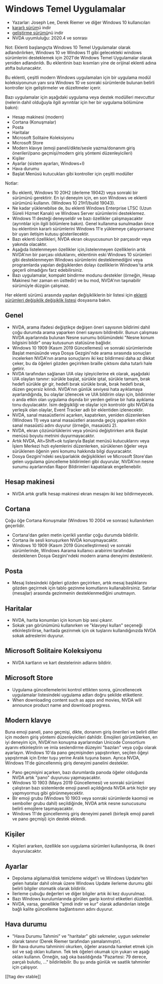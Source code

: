 # Windows Temel Uygulamalar #

* Yazarlar: Joseph Lee, Derek Riemer ve diğer Windows 10 kullanıcıları
* [kararlı sürüm][1]ü indir
* [geliştirme sürümü][2]nü indir
* NVDA uyumluluğu: 2020.4 ve sonrası

Not: Eklenti başlangıçta Windows 10 Temel Uygulamalar olarak
adlandırılırken, Windows 10 ve Windows 11 gibi gelecekteki windows
sürümlerini desteklemek için 2021'de Windows Temel Uygulamalar olarak
yeniden adlandırıldı. Bu eklentinin bazı kısımları yine de orijinal eklenti
adına atıfta bulunacaktır.

Bu eklenti, çeşitli modern Windows uygulamaları için bir uygulama modül
koleksiyonunun yanı sıra Windows 10 ve sonraki sürümlerde bulunan belirli
kontroller için geliştirmeler ve düzeltmeler içerir.

Bazı uygulamalar için aşağıdaki uygulama veya destek modülleri  mevcuttur
(nelerin dahil olduğuyla ilgili ayrıntılar için her bir uygulama bölümüne
bakın):

* Hesap makinesi (modern)
* Cortana (Konuşmalar)
* Posta
* Haritalar
* Microsoft Solitaire Koleksiyonu
* Microsoft Store
* Modern klavye (emoji paneli/dikte/sesle yazma/donanım giriş önerileri/pano
  geçmişi/modern giriş yöntemi düzenleyicileri)
* Kişiler
* Ayarlar (sistem ayarları, Windows+I)
* Hava durumu
* Başlat Menüsü kutucukları gibi kontroller için çeşitli modüller

Notlar:

* Bu eklenti, Windows 10 20H2 (derleme 19042) veya sonraki bir sürümünü
  gerektirir. En iyi deneyim için, en son Windows ve eklenti sürümünü
  kullanın. (Windows 10 21H1/build 19043).
* Ne kadar yüklenebilse de, bu eklenti Windows Enterprise LTSC (Uzun Süreli
  Hizmet Kanalı) ve Windows Server sürümlerini desteklemez.
* Windows 11 desteği deneyseldir ve bazı özellikler çalışmayacaktır
  (ayrıntılar için ilgili bölümlere  bakın). Genel kullanıma sunulmadan önce
  bu eklentinin kararlı sürümlerini Windows 11'e yüklemeye çalışıyorsanız
  bir uyarı iletişim kutusu gösterilecektir.
* Bazı eklenti özellikleri, NVDA ekran okuyucusunun bir parçasıdır veya
  yakında olacaktır.
* Aşağıda listelenmeyen özellikler için,listelenmeyen özelliklerin artık
  NVDA'nın bir parçası olduklarını, eklentinin eski Windows 10 sürümleri
  gibi desteklenmeyen Windows sürümlerini desteklemediğini veya programlarda
  yapılan değişiklerden dolayı özelliklerin Windows'ta artık geçerli
  olmadığını farz edebilirsiniz.
* Bazı uygulamalar, kompakt bindirme modunu destekler (örneğin, Hesap
  Makinesi her zaman en üsttedir) ve bu mod, NVDA'nın taşınabilir sürümüyle
  düzgün çalışmaz.

Her eklenti sürümü arasında yapılan değişikliklerin bir listesi için
[eklenti sürümleri değişiklik değişiklik listesi][3] dosyasına bakın.

## Genel

* NVDA, arama ifadesi değiştikçe değişen öneri sayısının bildirimi  dahil
  çoğu durumda arama yaparken öneri sayısını bildirebilir. Bunun çalışması
  NVDA ayarlarında bulunan Nesne sunumu bölümündeki  "Nesne konum bilgisini
  bildir" onay kutusunun statüsüne bağlıdır.
* Windows 10 1909 (Kasım 2019 Güncellemesi) ve sonraki sürümlerinde Başlat
  menüsünde veya Dosya Gezgini'nde arama sırasında sonuçları incelerken
  NVDA'nın arama sonuçlarını iki kez bildirmesi daha az dikkat çeker, bu da
  öğeleri gözden geçirirken braille çıktısını daha tutarlı hale getirir.
* NVDA tarafından sağlanan UIA olay işleyicilerine ek olarak, aşağıdaki UIA
  olayları tanınır: sürükle başlat, sürükle iptal, sürükle tamam, bırak
  hedefi sürükle gir gir, hedefi bırak sürükle bırak, bırak hedefi bırak,
  düzen geçersiz kılındı. NVDA'nın günlük seviyesi hata ayıklamaya
  ayarlandığında, bu olaylar izlenecek ve UIA bildirim olayı için,
  bildirimler o anda etkin olan uygulama dışında bir yerden gelirse bir hata
  ayıklama tonu duyulacaktır. İsim değişikliği ve olaylar için kontrolör
  gibi NVDA'da yerleşik olan olaylar, Event Tracker adlı bir eklentiden
  izlenecektir.
* NVDA, sanal masaüstlerini açarken, kapatırken, yeniden düzenlerken
  (Windows 11) veya sanal masaüstleri arasında geçiş yaparken etkin sanal
  masaüstü adını duyurur (örneğin, masaüstü 2).
* NVDA, ekran çözünürlüklerini veya yönünü değiştirirken artık Başlat menüsü
  boyutu metnini duyurmayacaktır.
* Artık NVDA, Alt+Shift+ok tuşlarıyla Başlat menüsü kutucuklarını veya İşlem
  Merkezi hızlı eylemlerini düzenlerken,  sürüklenen öğeler veya sürüklenen
  öğenin yeni konumu hakkında bilgi duyuracaktır.
* Dosya Gezgini'ndeki ses/parlaklık değişiklikleri ve Microsoft Store'dan
  gelen uygulama güncelleme bildirimleri gibi duyurular, NVDA'nın nesne
  sunumu ayarlarından Rapor Bildirimleri kapatılarak engellenebilir.

## Hesap makinesi

* NVDA artık grafik hesap makinesi ekran mesajını iki kez bildirmeyecek.

## Cortana

Çoğu öğe Cortana  Konuşmalar (Windows 10 2004 ve sonrası) kullanılırken
geçerlidir.

* Cortana'dan gelen metin içerikli yanıtlar çoğu durumda bildirilir.
* Cortana ile sesli konuşurken NVDA konuşmayacaktır.
* Windows 10 1909 (Kasım 2019 Güncelleştirmesi) ve sonraki sürümlerinde,
  Windows Aarama kullanıcı arabirimi tarafından desteklenen Dosya
  Gezgini'ndeki modern arama deneyimi desteklenir.

## Posta

* Mesaj listesindeki öğeleri gözden geçirirken, artık mesaj başlıklarını
  gözden geçirmek için tablo gezinme komutlarını kullanabilirsiniz. Satırlar
  (mesajlar) arasında gezinmenin desteklenmediğini unutmayın.

## Haritalar

* NVDA, harita konumları için konum bip sesi çıkarır.
* Sokak yan görünümünü kullanırken ve "klavyeyi kullan" seçeneği
  etkinleştirilirse, haritada gezinmek için ok tuşlarını kullandığınızda
  NVDA sokak adreslerini duyurur.

## Microsoft Solitaire Koleksiyonu

* NVDA kartların ve kart destelerinin adlarını bildirir.

## Microsoft Store

* Uygulama güncellemelerini kontrol ettikten sonra, güncellenecek
  uygulamalar listesindeki uygulama adları doğru şekilde etiketlenir.
* When downloading content such as apps and movies, NVDA will announce
  product name and download progress.

## Modern klavye

Buna emoji paneli, pano geçmişi, dikte, donanım giriş önerileri ve belirli
diller için modern giriş yöntemi düzenleyicileri dahildir. Emojileri
görüntülerken, en iyi deneyim için, NVDA'nın konuşma ayarlarından Unicode
Consortium ayarını etkinleştirin ve imla seslendirme düzeyini  "bazıları"
veya  çoğu olarak ayarlayın. Windows 10'da pano geçmişinden yapıştırırken,
seçilen öğeyi yapıştırmak için Enter tuşu yerine Aralık tuşuna basın. Ayrıca
NVDA, Windows 11'de güncellenmiş giriş deneyimi panelini destekler.

* Pano geçmişini açarken, bazı durumlarda panoda öğeler olduğunda NVDA artık
  "pano" duyurusu yapmayacaktır.
* Windows 10 1903 (Mayıs 2019 Güncellemesi) ve sonraki sürümleri çalıştıran
  bazı sistemlerde emoji paneli açıldığında NVDA artık hiçbir şey
  yapmıyormuş gibi görünmeyecektir.
* Bir emoji grubu (Windows 10 1903 veya sonraki sürümlerde kaomoji ve
  semboller grubu dahil) seçildiğinde, NVDA artık   nesne sunucusunu belirli
  emojilere taşımayacaktır.
* Windows 11'de güncellenmiş giriş deneyimi paneli (birleşik emoji paneli ve
  pano geçmişi) için destek eklendi.

## Kişiler

* Kişileri ararken, özellikle son uygulama sürümleri kullanılıyorsa, ilk
  öneri duyurulacaktır.

## Ayarlar

* Depolama algılama/disk temizleme widget'ı ve Windows Update'ten gelen
  hatalar dahil olmak üzere Windows Update ilerleme durumu gibi belirli
  bilgiler otomatik olarak bildirilir.
* İlerleme çubuğu değerleri ve diğer bilgiler artık iki kez duyurulmaz.
* Bazı Windows kurulumlarında görülen garip kontrol etiketleri düzeltildi.
* NVDA, varsa, genellikle "şimdi indir ve kur" olarak adlandırılan isteğe
  bağlı kalite güncelleme bağlantısının adını duyurur.

## Hava durumu

* "Hava Durumu Tahmini" ve "haritalar" gibi sekmeler, uygun sekmeler olarak
  tanınır (Derek Riemer tarafından yamalanmıştır).
* Bir hava durumu tahminini okurken, öğeler arasında hareket etmek için sol
  ve sağ okları kullanın. Tek tek öğeleri okumak için yukarı ve aşağı okları
  kullanın. Örneğin, sağ oka basıldığında "Pazartesi: 79 derece, parçalı
  bulutlu, ..." bildirilebilir. Bu şu anda günlük ve saatlik tahminler için
  çalışıyor.

[[!tag dev stable]]

[1]: https://addons.nvda-project.org/files/get.php?file=w10

[2]: https://addons.nvda-project.org/files/get.php?file=w10-dev

[3]: https://github.com/josephsl/wintenapps/wiki/w10changelog
